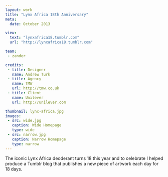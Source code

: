 ```yaml
---
layout: work
title: "Lynx Africa 18th Anniversary"
meta:
  date: October 2013

view:
  text: "lynxafrica18.tumblr.com"
  url: "http://lynxafrica18.tumblr.com"

team:
 - zander

credits:
 - title: Designer
   name: Andrew Turk
 - title: Agency
   name: TMW
   url: http://tmw.co.uk
 - title: Client
   name: Unilever
   url: http://unilever.com

thumbnail: lynx-africa.jpg
images:
 - src: wide.jpg
   caption: Wide Homepage
   type: wide
 - src: narrow.jpg
   caption: Narrow Homepage
   type: narrow
---
```

The iconic Lynx Africa deoderant turns 18 this year and to celebrate I helped produce a Tumblr blog that publishes a new piece of artwork each day for 18 days.
